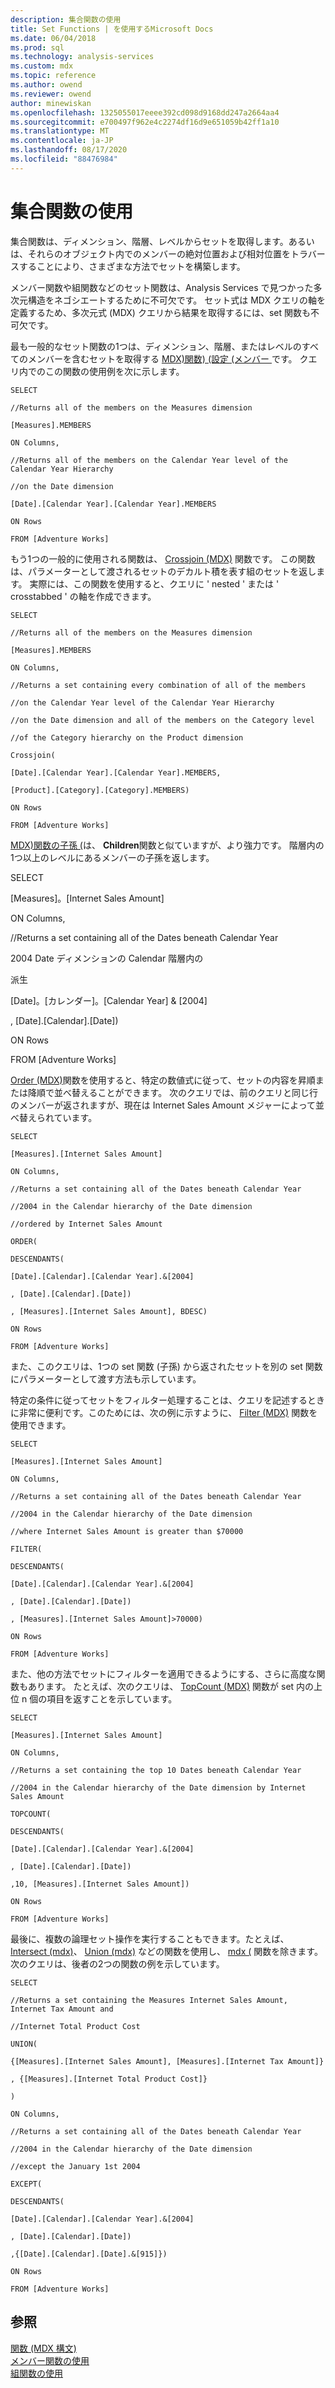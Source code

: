 ```yaml
---
description: 集合関数の使用
title: Set Functions | を使用するMicrosoft Docs
ms.date: 06/04/2018
ms.prod: sql
ms.technology: analysis-services
ms.custom: mdx
ms.topic: reference
ms.author: owend
ms.reviewer: owend
author: minewiskan
ms.openlocfilehash: 1325055017eeee392cd098d9168dd247a2664aa4
ms.sourcegitcommit: e700497f962e4c2274df16d9e651059b42ff1a10
ms.translationtype: MT
ms.contentlocale: ja-JP
ms.lasthandoff: 08/17/2020
ms.locfileid: "88476984"
---
```

# <a name="using-set-functions"></a>集合関数の使用


  集合関数は、ディメンション、階層、レベルからセットを取得します。あるいは、それらのオブジェクト内でのメンバーの絶対位置および相対位置をトラバースすることにより、さまざまな方法でセットを構築します。  
  
 メンバー関数や組関数などのセット関数は、Analysis Services で見つかった多次元構造をネゴシエートするために不可欠です。 セット式は MDX クエリの軸を定義するため、多次元式 (MDX) クエリから結果を取得するには、set 関数も不可欠です。  
  
 最も一般的なセット関数の1つは、ディメンション、階層、またはレベルのすべてのメンバーを含むセットを取得する [MDX&#41;関数&#41; &#40;設定 &#40;メンバー ](../mdx/members-set-mdx.md) です。 クエリ内でのこの関数の使用例を次に示します。  
  
 `SELECT`  
  
 `//Returns all of the members on the Measures dimension`  
  
 `[Measures].MEMBERS`  
  
 `ON Columns,`  
  
 `//Returns all of the members on the Calendar Year level of the Calendar Year Hierarchy`  
  
 `//on the Date dimension`  
  
 `[Date].[Calendar Year].[Calendar Year].MEMBERS`  
  
 `ON Rows`  
  
 `FROM [Adventure Works]`  
  
 もう1つの一般的に使用される関数は、 [Crossjoin &#40;MDX&#41;](../mdx/crossjoin-mdx.md) 関数です。 この関数は、パラメーターとして渡されるセットのデカルト積を表す組のセットを返します。 実際には、この関数を使用すると、クエリに ' nested ' または ' crosstabbed ' の軸を作成できます。  
  
 `SELECT`  
  
 `//Returns all of the members on the Measures dimension`  
  
 `[Measures].MEMBERS`  
  
 `ON Columns,`  
  
 `//Returns a set containing every combination of all of the members`  
  
 `//on the Calendar Year level of the Calendar Year Hierarchy`  
  
 `//on the Date dimension and all of the members on the Category level`  
  
 `//of the Category hierarchy on the Product dimension`  
  
 `Crossjoin(`  
  
 `[Date].[Calendar Year].[Calendar Year].MEMBERS,`  
  
 `[Product].[Category].[Category].MEMBERS)`  
  
 `ON Rows`  
  
 `FROM [Adventure Works]`  
  
 [MDX&#41;関数の子孫 &#40;](../mdx/descendants-mdx.md)は、 **Children**関数と似ていますが、より強力です。 階層内の1つ以上のレベルにあるメンバーの子孫を返します。  
  
 SELECT  
  
 [Measures]。[Internet Sales Amount]  
  
 ON Columns,  
  
 //Returns a set containing all of the Dates beneath Calendar Year  
  
 2004 Date ディメンションの Calendar 階層内の  
  
 派生  
  
 [Date]。[カレンダー]。[Calendar Year] & [2004]  
  
 , [Date].[Calendar].[Date])  
  
 ON Rows  
  
 FROM [Adventure Works]  
  
 [Order &#40;MDX&#41;](../mdx/order-mdx.md)関数を使用すると、特定の数値式に従って、セットの内容を昇順または降順で並べ替えることができます。 次のクエリでは、前のクエリと同じ行のメンバーが返されますが、現在は Internet Sales Amount メジャーによって並べ替えられています。  
  
 `SELECT`  
  
 `[Measures].[Internet Sales Amount]`  
  
 `ON Columns,`  
  
 `//Returns a set containing all of the Dates beneath Calendar Year`  
  
 `//2004 in the Calendar hierarchy of the Date dimension`  
  
 `//ordered by Internet Sales Amount`  
  
 `ORDER(`  
  
 `DESCENDANTS(`  
  
 `[Date].[Calendar].[Calendar Year].&[2004]`  
  
 `, [Date].[Calendar].[Date])`  
  
 `, [Measures].[Internet Sales Amount], BDESC)`  
  
 `ON Rows`  
  
 `FROM [Adventure Works]`  
  
 また、このクエリは、1つの set 関数 (子孫) から返されたセットを別の set 関数にパラメーターとして渡す方法も示しています。  
  
 特定の条件に従ってセットをフィルター処理することは、クエリを記述するときに非常に便利です。このためには、次の例に示すように、 [Filter &#40;MDX&#41;](../mdx/filter-mdx.md) 関数を使用できます。  
  
 `SELECT`  
  
 `[Measures].[Internet Sales Amount]`  
  
 `ON Columns,`  
  
 `//Returns a set containing all of the Dates beneath Calendar Year`  
  
 `//2004 in the Calendar hierarchy of the Date dimension`  
  
 `//where Internet Sales Amount is greater than $70000`  
  
 `FILTER(`  
  
 `DESCENDANTS(`  
  
 `[Date].[Calendar].[Calendar Year].&[2004]`  
  
 `, [Date].[Calendar].[Date])`  
  
 `, [Measures].[Internet Sales Amount]>70000)`  
  
 `ON Rows`  
  
 `FROM [Adventure Works]`  
  
 また、他の方法でセットにフィルターを適用できるようにする、さらに高度な関数もあります。 たとえば、次のクエリは、 [TopCount &#40;MDX&#41;](../mdx/topcount-mdx.md) 関数が set 内の上位 n 個の項目を返すことを示しています。  
  
 `SELECT`  
  
 `[Measures].[Internet Sales Amount]`  
  
 `ON Columns,`  
  
 `//Returns a set containing the top 10 Dates beneath Calendar Year`  
  
 `//2004 in the Calendar hierarchy of the Date dimension by Internet Sales Amount`  
  
 `TOPCOUNT(`  
  
 `DESCENDANTS(`  
  
 `[Date].[Calendar].[Calendar Year].&[2004]`  
  
 `, [Date].[Calendar].[Date])`  
  
 `,10, [Measures].[Internet Sales Amount])`  
  
 `ON Rows`  
  
 `FROM [Adventure Works]`  
  
 最後に、複数の論理セット操作を実行することもできます。たとえば、 [Intersect &#40;mdx&#41;](../mdx/intersect-mdx.md)、 [Union &#40;mdx&#41;](../mdx/union-mdx.md) などの関数を使用し、 [mdx &#40;](../mdx/except-mdx-function.md) 関数を除きます。 次のクエリは、後者の2つの関数の例を示しています。  
  
 `SELECT`  
  
 `//Returns a set containing the Measures Internet Sales Amount, Internet Tax Amount and`  
  
 `//Internet Total Product Cost`  
  
 `UNION(`  
  
 `{[Measures].[Internet Sales Amount], [Measures].[Internet Tax Amount]}`  
  
 `, {[Measures].[Internet Total Product Cost]}`  
  
 `)`  
  
 `ON Columns,`  
  
 `//Returns a set containing all of the Dates beneath Calendar Year`  
  
 `//2004 in the Calendar hierarchy of the Date dimension`  
  
 `//except the January 1st 2004`  
  
 `EXCEPT(`  
  
 `DESCENDANTS(`  
  
 `[Date].[Calendar].[Calendar Year].&[2004]`  
  
 `, [Date].[Calendar].[Date])`  
  
 `,{[Date].[Calendar].[Date].&[915]})`  
  
 `ON Rows`  
  
 `FROM [Adventure Works]`  
  
## <a name="see-also"></a>参照  
 [関数 &#40;MDX 構文&#41;](../mdx/functions-mdx-syntax.md)   
 [メンバー関数の使用](../mdx/using-member-functions.md)   
 [組関数の使用](../mdx/using-tuple-functions.md)  
  
  
